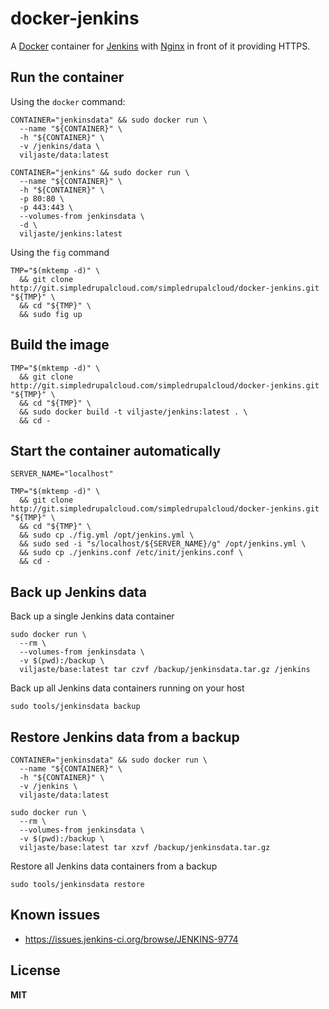 # docker-jenkins

A [Docker](https://docker.com/) container for [Jenkins](http://jenkins-ci.org/) with [Nginx](http://nginx.org/) in front of it providing HTTPS.

## Run the container

Using the `docker` command:

    CONTAINER="jenkinsdata" && sudo docker run \
      --name "${CONTAINER}" \
      -h "${CONTAINER}" \
      -v /jenkins/data \
      viljaste/data:latest

    CONTAINER="jenkins" && sudo docker run \
      --name "${CONTAINER}" \
      -h "${CONTAINER}" \
      -p 80:80 \
      -p 443:443 \
      --volumes-from jenkinsdata \
      -d \
      viljaste/jenkins:latest

Using the `fig` command

    TMP="$(mktemp -d)" \
      && git clone http://git.simpledrupalcloud.com/simpledrupalcloud/docker-jenkins.git "${TMP}" \
      && cd "${TMP}" \
      && sudo fig up

## Build the image

    TMP="$(mktemp -d)" \
      && git clone http://git.simpledrupalcloud.com/simpledrupalcloud/docker-jenkins.git "${TMP}" \
      && cd "${TMP}" \
      && sudo docker build -t viljaste/jenkins:latest . \
      && cd -

## Start the container automatically

    SERVER_NAME="localhost"
    
    TMP="$(mktemp -d)" \
      && git clone http://git.simpledrupalcloud.com/simpledrupalcloud/docker-jenkins.git "${TMP}" \
      && cd "${TMP}" \
      && sudo cp ./fig.yml /opt/jenkins.yml \
      && sudo sed -i "s/localhost/${SERVER_NAME}/g" /opt/jenkins.yml \
      && sudo cp ./jenkins.conf /etc/init/jenkins.conf \
      && cd -

## Back up Jenkins data

Back up a single Jenkins data container

    sudo docker run \
      --rm \
      --volumes-from jenkinsdata \
      -v $(pwd):/backup \
      viljaste/base:latest tar czvf /backup/jenkinsdata.tar.gz /jenkins

Back up all Jenkins data containers running on your host

    sudo tools/jenkinsdata backup
    
## Restore Jenkins data from a backup

    CONTAINER="jenkinsdata" && sudo docker run \
      --name "${CONTAINER}" \
      -h "${CONTAINER}" \
      -v /jenkins \
      viljaste/data:latest

    sudo docker run \
      --rm \
      --volumes-from jenkinsdata \
      -v $(pwd):/backup \
      viljaste/base:latest tar xzvf /backup/jenkinsdata.tar.gz

Restore all Jenkins data containers from a backup

    sudo tools/jenkinsdata restore

## Known issues

* https://issues.jenkins-ci.org/browse/JENKINS-9774

## License

**MIT**
